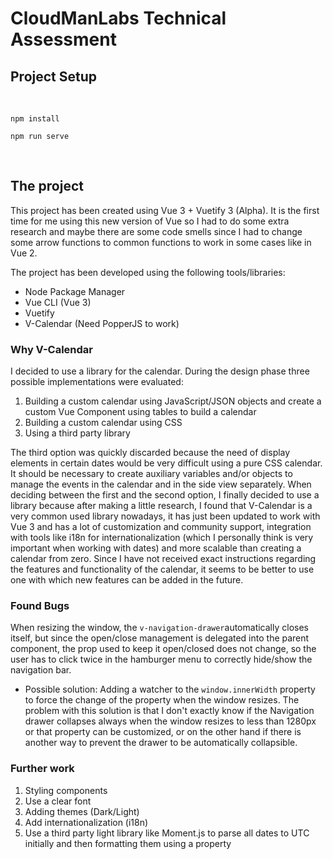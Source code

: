 # CloudManLabs Technical Assessment

## Project Setup

<br/>

```
npm install
```

```
npm run serve
```
<br/>

## The project

This project has been created using Vue 3 + Vuetify 3 (Alpha). It is the first time for me using this new version of Vue so I had to do some extra research and maybe there are some code smells since I had to change some arrow functions to common functions to work in some cases like in Vue 2.

The project has been developed using the following tools/libraries:

* Node Package Manager
* Vue CLI (Vue 3)
* Vuetify
* V-Calendar (Need PopperJS to work)

### Why V-Calendar

I decided to use a library for the calendar. During the design phase three possible implementations were evaluated:

1.  Building a custom calendar using JavaScript/JSON objects and create a custom Vue Component using tables to build a calendar
2.  Building a custom calendar using CSS
3.  Using a third party library

The third option was quickly discarded because the need of display elements in certain dates would be very difficult using a pure CSS calendar. It should be necessary to create auxiliary variables and/or objects to manage the events in the calendar and in the side view separately. When deciding between the first and the second option, I finally decided to use a library because after making a little research, I found that V-Calendar is a very common used library nowadays, it has just been updated to work with Vue 3 and has a lot of customization and community support, integration with tools like i18n for internationalization (which I personally think is very important when working with dates) and more scalable than creating a calendar from zero. Since I have not received exact instructions regarding the features and functionality of the calendar, it seems to be better to use one with which new features can be added in the future.

### Found Bugs

When resizing the window, the `v-navigation-drawer`automatically closes itself, but since the open/close management is delegated into the parent component, the prop used to keep it open/closed does not change, so the user has to click twice in the hamburger menu to correctly hide/show the navigation bar.

* Possible solution: Adding a watcher to the `window.innerWidth` property to force the change of the property when the window resizes. The problem with this solution is that I don't exactly know if the Navigation drawer collapses always when the window resizes to less than 1280px or that property can be customized, or on the other hand if there is another way to prevent the drawer to be automatically collapsible.

### Further work

1. Styling components
2. Use a clear font
3. Adding themes (Dark/Light)
4. Add internationalization (i18n)
5. Use a third party light library like Moment.js to parse all dates to UTC initially and then formatting them using a property
